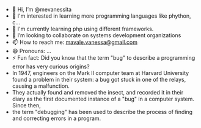 - 👋 Hi, I’m @mevanessita
- 👀 I'm interested in learning more programming languages ​​like phython, c...
- 🌱 I'm currently learning php using different frameworks.
- 💞️ I’m looking to collaborate on systems development organizations
- 📫 How to reach me: mavale.vanessa@gmail.com
- 😄 Pronouns: ...
- ⚡ Fun fact: Did you know that the term "bug" to describe a programming error has very curious origins?
- In 1947, engineers on the Mark II computer team at Harvard University found a problem in their system: a bug got stuck in one of the relays, causing a malfunction.
- They actually found and removed the insect, and recorded it in their diary as the first documented instance of a "bug" in a computer system. Since then,
- the term "debugging" has been used to describe the process of finding and correcting errors in a program.

<!---
mevanessita/mevanessita is a ✨ special ✨ repository because its `README.md` (this file) appears on your GitHub profile.
You can click the Preview link to take a look at your changes.
--->
